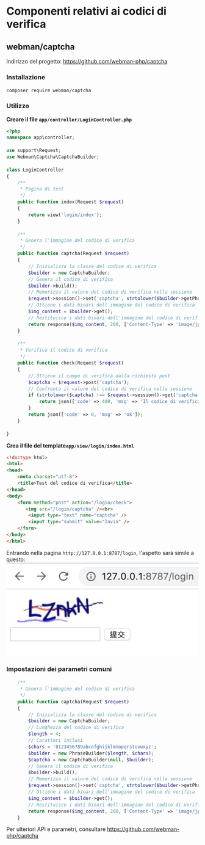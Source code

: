# Componenti relativi ai codici di verifica

## webman/captcha
Indirizzo del progetto: https://github.com/webman-php/captcha

### Installazione
```
composer require webman/captcha
```

### Utilizzo

**Creare il file `app/controller/LoginController.php`**

```php
<?php
namespace app\controller;

use support\Request;
use Webman\Captcha\CaptchaBuilder;

class LoginController
{
    /**
     * Pagina di test
     */
    public function index(Request $request)
    {
        return view('login/index');
    }
    
    /**
     * Genera l'immagine del codice di verifica
     */
    public function captcha(Request $request)
    {
        // Inizializza la classe del codice di verifica
        $builder = new CaptchaBuilder;
        // Genera il codice di verifica
        $builder->build();
        // Memorizza il valore del codice di verifica nella sessione
        $request->session()->set('captcha', strtolower($builder->getPhrase()));
        // Ottiene i dati binari dell'immagine del codice di verifica
        $img_content = $builder->get();
        // Restituisce i dati binari dell'immagine del codice di verifica
        return response($img_content, 200, ['Content-Type' => 'image/jpeg']);
    }

    /**
     * Verifica il codice di verifica
     */
    public function check(Request $request)
    {
        // Ottiene il campo di verifica dalla richiesta post
        $captcha = $request->post('captcha');
        // Confronta il valore del codice di verifica nella sessione
        if (strtolower($captcha) !== $request->session()->get('captcha')) {
            return json(['code' => 400, 'msg' => 'Il codice di verifica inserito non è corretto']);
        }
        return json(['code' => 0, 'msg' => 'ok']);
    }

}
```

**Crea il file del template`app/view/login/index.html`**

```html
<!doctype html>
<html>
<head>
    <meta charset="utf-8">
    <title>Test del codice di verifica</title>  
</head>
<body>
    <form method="post" action="/login/check">
       <img src="/login/captcha" /><br>
        <input type="text" name="captcha" />
        <input type="submit" value="Invia" />
    </form>
</body>
</html>
```

Entrando nella pagina `http://127.0.0.1:8787/login`, l'aspetto sarà simile a questo:
  ![](../../assets/img/captcha.png)

### Impostazioni dei parametri comuni
```php
    /**
     * Genera l'immagine del codice di verifica
     */
    public function captcha(Request $request)
    {
        // Inizializza la classe del codice di verifica
        $builder = new CaptchaBuilder;
        // Lunghezza del codice di verifica
        $length = 4;
        // Caratteri inclusi
        $chars = '0123456789abcefghijklmnopqrstuvwxyz';
        $builder = new PhraseBuilder($length, $chars);
        $captcha = new CaptchaBuilder(null, $builder);
        // Genera il codice di verifica
        $builder->build();
        // Memorizza il valore del codice di verifica nella sessione
        $request->session()->set('captcha', strtolower($builder->getPhrase()));
        // Ottiene i dati binari dell'immagine del codice di verifica
        $img_content = $builder->get();
        // Restituisce i dati binari dell'immagine del codice di verifica
        return response($img_content, 200, ['Content-Type' => 'image/jpeg']);
    }
```

Per ulteriori API e parametri, consultare https://github.com/webman-php/captcha
